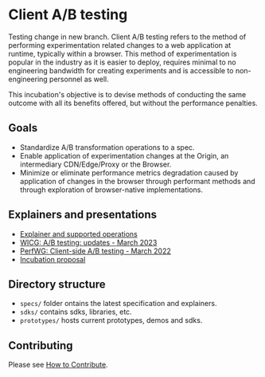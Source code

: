# Client A/B testing
Testing change in new branch.
Client A/B testing refers to the method of performing experimentation related
changes to a web application at runtime, typically within a browser.
This method of experimentation is popular in the industry as it is easier to
deploy, requires minimal to no engineering bandwidth for creating experiments
and is accessible to non-engineering personnel as well.

This incubation's objective is to devise methods of conducting the same outcome
with all its benefits offered, but without the performance penalties.

##  Goals

 * Standardize A/B transformation operations to a spec.
 * Enable application of experimentation changes at the Origin,
   an intermediary CDN/Edge/Proxy or the Browser.
 * Minimize or eliminate performance metrics degradation caused by
   application of changes in the browser through performant methods and
   through exploration of browser-native implementations.

## Explainers and presentations

 * [Explainer and supported operations](specs/EXPLAINER.md)
 * [WICG: A/B testing: updates - March 2023](https://docs.google.com/presentation/d/1WX-E63jL7ZwGf_jNszhfkdxsvzlXLdJdPMSTxK3X0A0/edit?usp=sharing)
 * [PerfWG: Client-side A/B testing - March 2022](https://docs.google.com/presentation/d/1-cxHITwVtWJ5x3ev0__XzDtDtJn2cB9CAgN9Mkia3Ag/edit?usp=sharing)
 * [Incubation proposal](https://github.com/WICG/proposals/issues/54)

## Directory structure

 * `specs/` folder ontains the latest specification and explainers.
 * `sdks/` contains sdks, libraries, etc.
 * `prototypes/` hosts current prototypes, demos and sdks.

## Contributing

Please see [How to Contribute](CONTRIBUTING.md).
